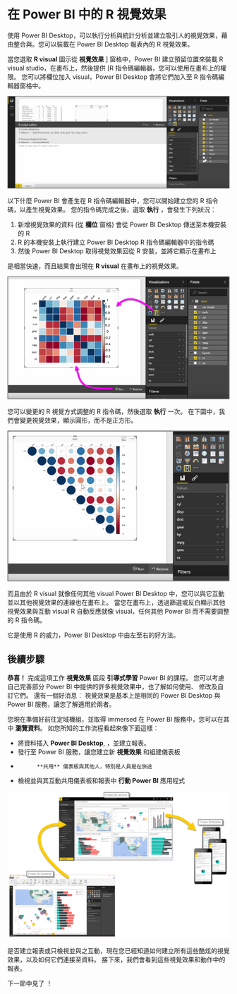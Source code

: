 <properties
   pageTitle="Power BI Desktop 中的 R 整合"
   description="了解如何使用 Power BI Desktop 中的 R 視覺效果"
   services="powerbi"
   documentationCenter=""
   authors="davidiseminger"
   manager="mblythe"
   backup=""
   editor=""
   tags=""
   qualityFocus="no"
   qualityDate=""
   featuredVideoId="pV78e9aYHXk"
   courseDuration="9m"/>

<tags
   ms.service="powerbi"
   ms.devlang="NA"
   ms.topic="get-started-article"
   ms.tgt_pltfrm="NA"
   ms.workload="powerbi"
   ms.date="09/29/2016"
   ms.author="davidi"/>

# 在 Power BI 中的 R 視覺效果

使用 Power BI Desktop，可以執行分析與統計分析並建立吸引人的視覺效果，藉由整合與。您可以裝載在 Power BI Desktop 報表內的 R 視覺效果。

當您選取 **R visual** 圖示從 **視覺效果** ] 窗格中，Power BI 建立預留位置來裝載 R visual studio，在畫布上，然後提供 [R 指令碼編輯器，您可以使用在畫布上的權限。 您可以將欄位加入 visual，Power BI Desktop 會將它們加入至 R 指令碼編輯器窗格中。

![](media/powerbi-learning-3-11h-r-visual-integration/3-11h_1.png)

以下什麼 Power BI 會產生在 R 指令碼編輯器中，您可以開始建立您的 R 指令碼，以產生視覺效果。 您的指令碼完成之後，選取 **執行** ，會發生下列狀況︰

1.  新增視覺效果的資料 (從 **欄位** 窗格) 會從 Power BI Desktop 傳送至本機安裝的 R
2.  R 的本機安裝上執行建立 Power BI Desktop R 指令碼編輯器中的指令碼
3.  然後 Power BI Desktop 取得視覺效果回從 R 安裝，並將它顯示在畫布上

是相當快速，而且結果會出現在 **R visual** 在畫布上的視覺效果。

![](media/powerbi-learning-3-11h-r-visual-integration/3-11h_2.png)

您可以變更的 R 視覺方式調整的 R 指令碼，然後選取 **執行** 一次。 在下圖中，我們會變更視覺效果，顯示圓形，而不是正方形。

![](media/powerbi-learning-3-11h-r-visual-integration/3-11h_3.png)

而且由於 R visual 就像任何其他 visual Power BI Desktop 中，您可以與它互動並以其他視覺效果的連線也在畫布上。 當您在畫布上，透過篩選或反白顯示其他視覺效果與互動 visual R 自動反應就像 visual，任何其他 Power BI 而不需要調整的 R 指令碼。

它是使用 R 的威力，Power BI Desktop 中由左至右的好方法。

## 後續步驟

**恭喜！** 完成這項工作 **視覺效果** 區段 **引導式學習** Power BI 的課程。 您可以考慮自己完善部分 Power BI 中提供的許多視覺效果中，也了解如何使用、 修改及自訂它們。 還有一個好消息︰ 視覺效果是基本上是相同的 Power BI Desktop 與 Power BI 服務，讓您了解適用於兩者。

您現在準備好前往定域機組，並取得 immersed 在 Power BI 服務中，您可以在其中 **瀏覽資料**。 如您所知的工作流程看起來像下面這樣︰

-   將資料插入 **Power BI Desktop**, ，並建立報表。
-   發行至 Power BI 服務，讓您建立新 **視覺效果** 和組建儀表板
-   
            **共用** 儀表板與其他人，特別是人員是在旅途
-   檢視並與其互動共用儀表板和報表中 **行動 Power BI** 應用程式

![](media/powerbi-learning-0-1-intro-using-power-bi/c0a1_1.png)

是否建立報表或只檢視並與之互動，現在您已經知道如何建立所有這些酷炫的視覺效果，以及如何它們連接至資料。 接下來，我們會看到這些視覺效果和動作中的報表。

下一節中見了 ！

